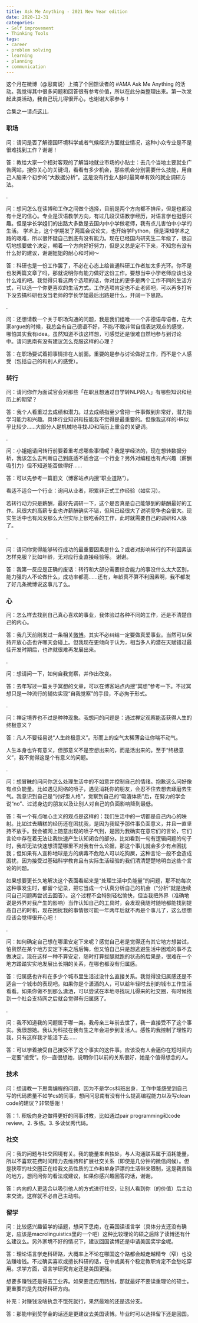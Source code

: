 ```yaml
---
title: Ask Me Anything - 2021 New Year edition
date: 2020-12-31
categories:
- Self improvement
- Thinking Tools
tags:
- career
- problem solving
- learning
- planning
- communication
---
```


这个月在微博（@思南说）上搞了个回馈读者的 #AMA Ask Me Anything 的活动。我觉得其中很多问题和回答很有参考价值，所以在此分类整理出来。第一次发起此类活动，我自己玩儿得很开心，也谢谢大家参与！

合集之一请点[这儿](https://sinantang.github.io/posts/ama/).



### 职场

问：请问是否了解德国环境科学或者气候经济方面就业情况，这种小众专业是不是很难找到工作？谢谢！

答：教给大家一个相对客观的了解当地就业市场的小贴士：去几个当地主要就业广告网站，搜你关心的关键词，看看有多少机会，那些机会分别需要什么技能，用自己人脑来个初步的“大数据分析”。这是没有行业人脉时最简单有效的就业调研方法。

.

问：想问怎么在读博和工作之间做个选择，目前是两个方向都不排斥，但是也都没有十足的信心。专业是汉语教学方向，有过几段汉语教学经历，对语言学也挺感兴趣。但是学长学姐们的出路大多数是去国内中小学做老师，我有点儿害怕中小学的生活。 学术上，这个学期发了两篇会议论文，也开始学Python，但是深知学术之路的艰难，所以很怀疑自己到底有没有能力。现在已经国内研究生二年级了，很迫切地想要做个决定，朝着一个方向好好努力，但是又总是定不下来，不知您有没有什么好的建议，谢谢姐姐的耐心和时间～

答：科研也是一份工作罢了，不必在心态上给普通科研工作者加太多光环。你不是也发两篇文章了吗，那就说明你有能力做好这份工作。要想当中小学老师应该也没什么难的吧。我觉得只看这两个选项的话，你对比的更多是两个工作不同的生活方式，可以选一个你更喜欢的生活方式。工作选项肯定也不止老师吧，可以再多打听下没去搞科研也没当老师的学长学姐最后出路是什么，开阔一下思路。

.

问：还想请教一个关于职场沟通的问题，我是我们组唯一一个非德语母语者，在大家argue的时候，我总会有自己德语不好，不能/不敢非常自信表达观点的感觉，哪怕其实我有idea。虽然知道不该这样想，可感觉还是很难自然地参与到讨论中。请问思南有没有建议怎么克服这样的心理？

答：在职场要试着把事情排在人前面。重要的是参与讨论做好工作，而不是个人感受（包括自己的和别人的感受）。



### 转行

问：请问你作为面试官会对那些「在职且想通过自学转NLP的人」有哪些知识和经历上的期望？

答：我个人看重过去成绩和潜力。过去成绩指至少曾把一件事做到非常好，潜力指学习能力和兴趣。具体行业知识和技能我不觉得是最重要的。但像我这样的HR似乎比较少……大部分人是机械地寻找JD和简历上重合的关键词。

.

问：小姐姐请问转行前要着重考虑哪些事情呢？我是学经济的，现在想转数据分析，我该怎么去判断自己到底适不适合这一个行业？另外对编程也有点兴趣（薪酬吸引力）但不知道能否做得好……

答：可以先参考一篇旧文（博客站点内搜“职业道路”）。

看适不适合一个行业：询问从业者，积累非正式工作经验（如实习）。

若转行动力只是薪酬，最好先调研一下，这个是否真是自己能够到的薪酬最好的工作。风很大的高薪专业也许薪酬确实不错，但风已经很大了说明竞争也会很大。现实生活中也有风没那么大但实际上很吃香的工作，此时就需要自己的调研和人脉了。

.

问：请问你觉得能够转行成功的最重要因素是什么？或者对影响转行的不利因素该怎样克服？比如年龄，无对应行业直接经验等。 谢谢。

答：我第一反应是正确的废话：转行和大部分需要综合能力的事没什么太大区别，能力强的人不论做什么，成功率都高……还有，年龄真不算不利因素啊，我不都发了好几条微博说这事儿了么。



### 心

问：怎么样去找到自己真心喜欢的事业，我体验过各种不同的工作，还是不清楚自己的内心。

答：我几天前刚发过一条相关[微博](http://t.cn/A6qQgbOx)。其实不必纠结一定要做真爱事业。当然可以保持开放心态也许哪天会碰上。但我现在更倾向于认为，相当多人的潜在天赋错过最佳开发时期后，也许就很难再发展出来。

.

问：想请问一下，如何自我觉察，并作出改变。

答：去年写过一篇关于冥想的文章，可以在博客站点内搜“冥想”参考一下。不过冥想只是一种流行的辅佐实现“自我觉察”的手段，不必拘于形式。

.

问：禅定境界也不过是种种现象。我想问的问题是：通过禅定观察能否获得人生的终极意义？

答：凡人不要轻易说“人生终极意义”。形而上的空气太稀薄会让你喘不动气。

人生本身也许有意义，但那意义不是空想出来的，而是活出来的。至于“终极意义”，我不觉得这是个有意义的问题。

.

问：想冒昧的问问你怎么处理生活中的不如意并控制自己的情绪。抱歉这么问好像有点负能量。比如遇见网络的喷子，遇见消耗你的朋友，会忍不住去想去琢磨去生气。我意识到自己是“讨好型人格”，觉察到自己的“吸渣体质”后，在努力的学会说“no”、过滤身边的朋友以及让别人对自己的负面影响降到最低。

答：有一个有点唯心主义的观点是这样的：我们生活中的一切都是自己内心的映射。比如过去糟糕的经历还在困扰我，是因为我赋予那件事负面意义，并且一直坚持不放手。我会被网上随意出现的喷子气到，是因为我确实在意它们的言论，它们言论中存在着无法让我快速产生认知闭合的部分。比如看到一句有逻辑问题的句子时，我却无法快速想清楚哪里不对我有什么论据，那这个事儿就会多少有点困扰我；但如果有人宣称地球是方的病毒不危险人可以吃狗屎，这种言论一般不会造成困扰，因为接受过基础科学教育且有实际生活经验的我们清清楚楚地明白这些个言论的问题。

如果想要更长久地解决这个表面看起来是“处理生活中负能量”的问题，那不妨每次这种事发生时，都留个记录，把它当成一个认真分析自己的机会（“分析”就是连续问自己问题再尝试去回答）。这个过程不会特别轻松愉快，但当我把外界（准确地说是外界对我产生的影响）当作认知自己的工具时，会发现我随时随地都能找到提高自己的时机，现在困扰我的事情很可能一年两年后就不再是个事儿了，这么想想应该会觉得很开心吧！

.

问：如何确定自己想在哪里安定下来呢？感觉自己老是觉得还有其它地方想尝试，怕贸然在某个地方安定下来之后后悔，但又怕自己只是想逃避生活中困难的事不去做决定。现在这样一种不算安定，随时打算拔腿就跑的状态的后果是，很难在一个地方踏踏实实地发展出长期的关系，在哪也都没有归属感。

答：归属感也许和在多少个城市里生活过没什么直接关系。我觉得没归属感还是不适合一个城市的表现吧。如果你是个潇洒的人，可以趁年轻时去别的城市工作生活看看。如果你做不到那么潇洒，可以尝试在本地寻找玩儿得来的社交圈，有时候找到一个社会支持网之后就会觉得有归属感了。

.

问：我不知道我的问题属于哪一类。我母亲三年前去世了，我一直接受不了这个事实。我很想她。我认为科技在我有生之年会进步到复活人。感性的我控制了理性的我，只有这样我才能活下去……

答：可以学着接受自己接受不了这个事实的这件事。应该没有人会逼你在短时间内一定要“接受”。你一直很想她，说明你们以前的关系很好，她是个值得想念的人。



### 技术

问：想请教一下思南编程的问题，因为不是学cs科班出身，工作中能感受到自己写的代码质量不如学cs的同事，想问问思南有没有什么提高编程能力以及写clean code的建议？非常感谢！

答：1. 积极向身边做得更好的同事讨教，比如通过pair programming和code review。2. 多练。3. 多读优秀代码。



### 社交

问：我的问题与社交困境有关。我的能量来自独处，与人沟通联系属于消耗能量，所以不喜欢花费时间精力去维持和扩展社交关系（即使是几分钟的微信问候）。但是狭窄的社交圈正在给我文员性质的工作和单身沪漂的生活带来限制，这是我苦恼的地方，想问问你的看法或建议，如果你感兴趣回答的话，谢谢。

答：内向的人更适合以吸引他人的方式进行社交，让别人看到你（的价值）后主动来交流。这样就不必自己主动啦。



### 留学

问：比较感兴趣留学的话题，想问下思南，在英国读语言学（具体分支还没有确定，应该是macrolinguistics里的一个吧）这种比较理论的硕之后除了读博还有什么建议么。另外家境不好的情况下，建议回国读博还是申请美国奖学金呢。

答：理论语言学走科研路，大概率上不论在哪国这个路都会越走越精专（窄）也没法赚啥钱。不过确实喜欢或擅长科研的话，在中或美有个稳定教职肯定不会愁吃穿用。求学方面，语言学研究肯定还是美国更强。

想要多赚钱还是得去工业界。如果要走应用路线，那就最好不要读重理论的硕士。更重要的是先找好科研方向。

补充：对赚钱没啥执念不饿死就行，果然最难的还是选分支。

答：那能申到奖学金的话还是更建议去美国读博。毕业时可以选择留下还是回国。
